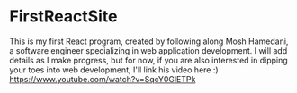 # FirstReactSite
This is my first React program, created by following along Mosh Hamedani, a software engineer specializing in web application development.
I will add details as I make progress, but for now, if you are also interested in dipping your toes into web development, I'll link his video here :)
https://www.youtube.com/watch?v=SqcY0GlETPk 
